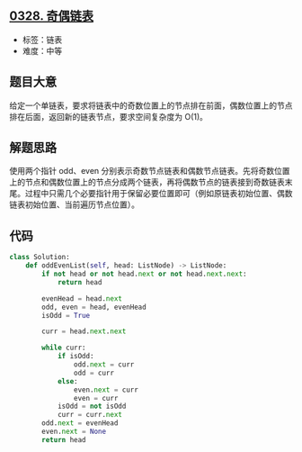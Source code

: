 ## [0328. 奇偶链表](https://leetcode-cn.com/problems/odd-even-linked-list/)

- 标签：链表
- 难度：中等

## 题目大意

给定一个单链表，要求将链表中的奇数位置上的节点排在前面，偶数位置上的节点排在后面，返回新的链表节点，要求空间复杂度为 O(1)。

## 解题思路

使用两个指针 odd、even 分别表示奇数节点链表和偶数节点链表。先将奇数位置上的节点和偶数位置上的节点分成两个链表，再将偶数节点的链表接到奇数链表末尾。过程中只需几个必要指针用于保留必要位置即可（例如原链表初始位置、偶数链表初始位置、当前遍历节点位置）。

## 代码

```Python
class Solution:
    def oddEvenList(self, head: ListNode) -> ListNode:
        if not head or not head.next or not head.next.next:
            return head

        evenHead = head.next
        odd, even = head, evenHead
        isOdd = True

        curr = head.next.next

        while curr:
            if isOdd:
                odd.next = curr
                odd = curr
            else:
                even.next = curr
                even = curr
            isOdd = not isOdd
            curr = curr.next
        odd.next = evenHead
        even.next = None
        return head
```

